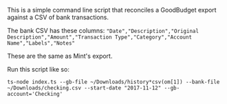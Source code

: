 This is a simple command line script that reconciles a GoodBudget export against a CSV of bank transactions. 

The bank CSV has these columns:
`"Date","Description","Original Description","Amount","Transaction Type","Category","Account Name","Labels","Notes"`

These are the same as Mint's export.

Run this script like so:

`ts-node index.ts --gb-file ~/Downloads/history*csv(om[1]) --bank-file ~/Downloads/checking.csv --start-date "2017-11-12" --gb-account='Checking'`
